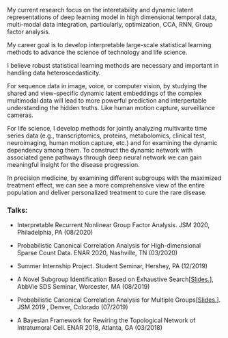 My current research focus on the interetability and dynamic latent representations of deep learning model in high dimensional temporal data, multi-modal data integration, particularly, optimization, CCA, RNN, Group factor analysis. 

My career goal is to develop interpretable large-scale statistical learning methods to advance the science of technology and life science.

I believe robust statistical learning methods are necessary and important in handling data heteroscedasticity. 

For sequence data in image, voice, or computer vision, by studying the shared and view-specific dynamic latent embeddings of the complex multimodal data will lead to more powerful prediction and interpertable understanding the hidden truths. Like human motion capture, surveillance cameras.

For life science, I develop methods for jointly analyzing multivarite time series data (e.g., transcriptomics, proteins, metabolomics, clinical test, neuroimaging, human motion capture, etc.) and for examining the dynamic dependency among them. To construct the dynamic network with associated gene pathways through deep neural network we can gain meaningful insight for the disease progression.

In precision medicine, by examining different subgroups with the maximized treatment effect, we can see a more comprehensive view of the entire population and deliver personalized treatment to cure the rare disease. 

### Talks:

- Interpretable Recurrent Nonlinear Group Factor Analysis. JSM 2020, Philadelphia, PA (08/2020)

- Probabilistic Canonical Correlation Analysis for High-dimensional Sparse Count Data. ENAR 2020, Nashville, TN (03/2020)

- Summer Internship Project. Student Seminar, Hershey, PA (12/2019)

- A Novel Subgroup Identification Based on Exhaustive Search[<a href="lquvatexas.github.io/slides/Abbvie.pdf" target="_blank">Slides.</a>], AbbVie SDS Seminar, Worcester, MA (08/2019)

- Probabilistic Canonical Correlation Analysis for Multiple Groups[<a href="lquvatexas.github.io/slides/JSM.pdf" target="_blank">Slides.</a>]. JSM 2019 , Denver, Colorado (07/2019)

- A Bayesian Framework for Rewiring the Topological Network of Intratumoral Cell. ENAR 2018, Atlanta, GA (03/2018)

